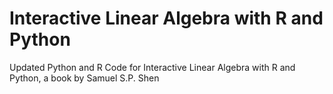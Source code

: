 <h1>Interactive Linear Algebra with R and Python</h1>
Updated Python and R Code for Interactive Linear Algebra with R and Python, a book by Samuel S.P. Shen
